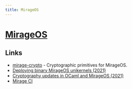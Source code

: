 ```yaml
---
title: MirageOS
---
```


# [MirageOS](https://mirage.io/)

## Links

- [mirage-crypto](https://github.com/mirage/mirage-crypto) - Cryptographic primitives for MirageOS.
- [Deploying binary MirageOS unikernels (2021)](https://hannes.robur.coop/Posts/Deploy)
- [Cryptography updates in OCaml and MirageOS (2021)](https://hannes.robur.coop/Posts/EC)
- [Mirage CI](https://github.com/ocurrent/mirage-ci)